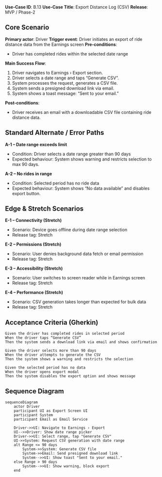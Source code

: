 **Use-Case ID**: B.13
**Use-Case Title**: Export Distance Log (CSV)
**Release**: MVP / Phase-2

## Core Scenario

**Primary actor**: Driver
**Trigger event**: Driver initiates an export of ride distance data from the Earnings screen
**Pre-conditions**:

* Driver has completed rides within the selected date range

**Main Success Flow**:

1. Driver navigates to Earnings › Export section.
2. Driver selects a date range and taps “Generate CSV”.
3. System processes the request, generates a CSV file.
4. System sends a presigned download link via email.
5. System shows a toast message: “Sent to your email.”

**Post-conditions**:

* Driver receives an email with a downloadable CSV file containing ride distance data.

## Standard Alternate / Error Paths

**A-1 – Date range exceeds limit**

* Condition: Driver selects a date range greater than 90 days
* Expected behaviour: System shows warning and restricts selection to max 90 days.

**A-2 – No rides in range**

* Condition: Selected period has no ride data
* Expected behaviour: System shows “No data available” and disables export button.

## Edge & Stretch Scenarios

**E-1 – Connectivity (Stretch)**

* Scenario: Device goes offline during date range selection
* Release tag: Stretch

**E-2 – Permissions (Stretch)**

* Scenario: User denies background data fetch or email permission
* Release tag: Stretch

**E-3 – Accessibility (Stretch)**

* Scenario: User switches to screen reader while in Earnings screen
* Release tag: Stretch

**E-4 – Performance (Stretch)**

* Scenario: CSV generation takes longer than expected for bulk data
* Release tag: Stretch

## Acceptance Criteria (Gherkin)

```gherkin
Given the driver has completed rides in selected period
When the driver taps “Generate CSV”
Then the system sends a download link via email and shows confirmation

Given the driver selects more than 90 days
When the driver attempts to generate the CSV
Then the system shows a warning and restricts the selection

Given the selected period has no data
When the driver opens export modal
Then the system disables the export option and shows message
```

## Sequence Diagram

```mermaid
sequenceDiagram
    actor Driver
    participant UI as Export Screen UI
    participant System
    participant Email as Email Service

    Driver->>UI: Navigate to Earnings › Export
    UI-->>Driver: Show date range picker
    Driver->>UI: Select range, tap "Generate CSV"
    UI->>System: Request CSV generation with date range
    alt Range <= 90 days
        System->>System: Generate CSV file
        System->>Email: Send presigned download link
        System-->>UI: Show toast "Sent to your email."
    else Range > 90 days
        System-->>UI: Show warning, block export
    end
```
